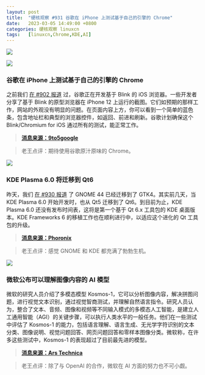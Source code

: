 ```yaml
---
layout: post
title:	"硬核观察 #931 谷歌在 iPhone 上测试基于自己的引擎的 Chrome"
date:	2023-03-05 14:49:00 +0800 
categories:	硬核观察 linuxcn 
tags:	[linuxcn,Chrome,KDE,AI]
---
```



![](/Asserts/Images//attachment/album/202303/05/144751qzg1lerggl993geh.jpg)


![](/Asserts/Images//attachment/album/202303/05/144804tzaua8rgggrx333y.jpg)


### 谷歌在 iPhone 上测试基于自己的引擎的 Chrome


之前我们 [在 #902 报道](/article-15510-1.html) 过，谷歌正在开发基于 Blink 的 iOS 浏览器。一些开发者分享了基于 Blink 的原型浏览器在 iPhone 12 上运行的截图。它们如预期的那样工作，网站的外观没有明显的问题。在页面内容上方，你可以看到一个简单的蓝色条，包含地址栏和典型的浏览器控件，如返回、前进和刷新。谷歌计划确保这个 Blink/Chromium for iOS 通过所有的测试，能正常工作。



> 
> **[消息来源：9to5google](https://9to5google.com/2023/03/03/first-look-google-chrome-blink-engine-iphone-ios/)**
> 
> 
> 



> 
> 老王点评：期待使用谷歌原汁原味的 Chrome。
> 
> 
> 


![](/Asserts/Images//attachment/album/202303/05/144829y6ns35x2y1oqsxx6.jpg)


### KDE Plasma 6.0 将迁移到 Qt6


昨天，我们 [在 #930 报道](/article-15596-1.html) 了 GNOME 44 已经迁移到了 GTK4。其实前几天，当 KDE Plasma 6.0 开始开发时，也从 Qt5 迁移到了 Qt6。到目前为止，KDE Plasma 6.0 还没有发布时间表，这将是第一个基于 Qt 6.x 工具包的 KDE 桌面版本。KDE Frameworks 6 的移植工作也在顺利进行中，以适应这个进化的 Qt 工具包的升级。



> 
> **[消息来源：Phoronix](https://www.phoronix.com/news/KDE-Plasma-Master-Qt6)**
> 
> 
> 



> 
> 老王点评：感觉 GNOME 和 KDE 都充满了勃勃生机。
> 
> 
> 


![](/Asserts/Images//attachment/album/202303/05/144845xcod7udo7018sodc.jpg)


### 微软公布可以理解图像内容的 AI 模型


微软的研究人员介绍了多模态模型 Kosmos-1，它可以分析图像内容，解决拼图问题，进行视觉文本识别，通过视觉智商测试，并理解自然语言指令。研究人员认为，整合了文本、音频、图像和视频等不同输入模式的多模态人工智能，是建立人工通用智能（AGI）的关键步骤，可以执行人类水平的一般任务。他们在一些测试中评估了 Kosmos-1 的能力，包括语言理解、语言生成、无光学字符识别的文本分类、图像说明、视觉问题回答、网页问题回答和零样本图像分类。微软称，在许多这些测试中，Kosmos-1 的表现超过了目前最先进的模型。



> 
> **[消息来源：Ars Technica](https://arstechnica.com/information-technology/2023/03/microsoft-unveils-kosmos-1-an-ai-language-model-with-visual-perception-abilities/)**
> 
> 
> 



> 
> 老王点评：除了与 OpenAI 的合作，微软在 AI 方面的努力也不可小觑。
> 
> 
>
